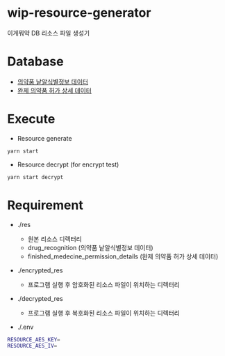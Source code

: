 # wip-resource-generator

이게뭐약 DB 리소스 파일 생성기

# Database

- [의약품 낱알식별정보 데이터](https://data.mfds.go.kr/OPCAC01F05?srchSrvcKorNm=%EC%9D%98%EC%95%BD%ED%92%88%20%EB%82%B1%EC%95%8C%EC%8B%9D%EB%B3%84%EC%A0%95%EB%B3%B4%20%EB%8D%B0%EC%9D%B4%ED%84%B0)
- [완제 의약품 허가 상세 데이터](https://data.mfds.go.kr/OPCAC01F05/search?loginCk=false&aplyYn=&taskDivsCd=&srchSrvcKorNm=%EC%99%84%EC%A0%9C+%EC%9D%98%EC%95%BD%ED%92%88+%ED%97%88%EA%B0%80+%EC%83%81%EC%84%B8+%EB%8D%B0%EC%9D%B4%ED%84%B0)

# Execute

- Resource generate

```bash
yarn start
```

- Resource decrypt (for encrypt test)

```bash
yarn start decrypt
```

# Requirement

- ./res

  - 원본 리소스 디렉터리
  - drug_recognition (의약품 낱알식별정보 데이터)
  - finished_medecine_permission_details (완제 의약품 허가 상세 데이터)

- ./encrypted_res

  - 프로그램 실행 후 암호화된 리소스 파일이 위치하는 디렉터리

- ./decrypted_res

  - 프로그램 실행 후 복호화된 리소스 파일이 위치하는 디렉터리

- ./.env

```bash
RESOURCE_AES_KEY=
RESOURCE_AES_IV=
```
